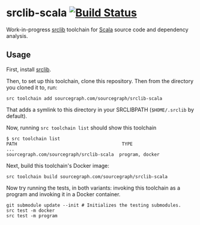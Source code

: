 # srclib-scala [![Build Status](https://travis-ci.org/sourcegraph/srclib-scala.png?branch=master)](https://travis-ci.org/sourcegraph/srclib-scala)

Work-in-progress [srclib](http://srclib.org) toolchain for
[Scala](http://scala-lang.org/) source code and dependency analysis.


## Usage

First, install [srclib](https://srclib.org).

Then, to set up this toolchain, clone this repository. Then from the directory
you cloned it to, run:

```
src toolchain add sourcegraph.com/sourcegraph/srclib-scala
```

That adds a symlink to this directory in your SRCLIBPATH
(`$HOME/.srclib` by default).

Now, running `src toolchain list` should show this toolchain

```
$ src toolchain list
PATH                                       TYPE
...
sourcegraph.com/sourcegraph/srclib-scala  program, docker
```

Next, build this toolchain's Docker image:

```
src toolchain build sourcegraph.com/sourcegraph/srclib-scala
```

Now try running the tests, in both variants: invoking this toolchain as a
program and invoking it in a Docker container.

```
git submodule update --init # Initializes the testing submodules.
src test -m docker
src test -m program
```
